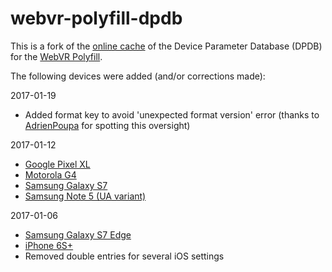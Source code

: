 # webvr-polyfill-dpdb

This is a fork of the [online cache](https://storage.googleapis.com/cardboard-dpdb/dpdb.json) of the Device Parameter Database (DPDB) for the [WebVR Polyfill](https://github.com/googlevr/webvr-polyfill).

The following devices were added (and/or corrections made):

2017-01-19
- Added format key to avoid 'unexpected format version' error (thanks to [AdrienPoupa](https://github.com/AdrienPoupa) for spotting this oversight)

2017-01-12
- [Google Pixel XL](https://github.com/aframevr/aframe/issues/2117#issuecomment-263336591)
- [Motorola G4](https://github.com/aframevr/aframe/issues/2117#issuecomment-265275683)
- [Samsung Galaxy S7](https://github.com/googlevr/webvr-polyfill/issues/164#issuecomment-266108204)
- [Samsung Note 5 (UA variant)](https://github.com/googlevr/webvr-polyfill/pull/185)

2017-01-06
- [Samsung Galaxy S7 Edge](https://github.com/googlevr/webvr-polyfill/issues/164#issuecomment-266108204)
- [iPhone 6S+](https://github.com/borismus/webvr-boilerplate/issues/146#issuecomment-253711181)
- Removed double entries for several iOS settings
